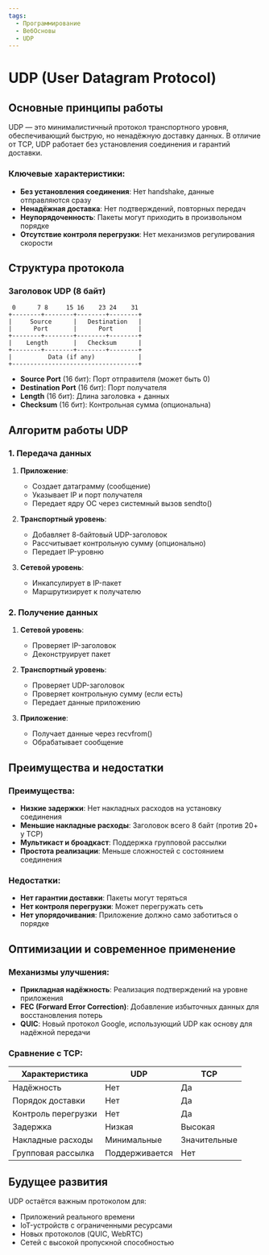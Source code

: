 ```yaml
---
tags:
  - Программирование
  - ВебОсновы
  - UDP
---
```

# UDP (User Datagram Protocol)

## Основные принципы работы

UDP — это минималистичный протокол транспортного уровня, обеспечивающий быструю, но ненадёжную доставку данных. В отличие от TCP, UDP работает без установления соединения и гарантий доставки.

### Ключевые характеристики:
- **Без установления соединения**: Нет handshake, данные отправляются сразу
- **Ненадёжная доставка**: Нет подтверждений, повторных передач
- **Неупорядоченность**: Пакеты могут приходить в произвольном порядке
- **Отсутствие контроля перегрузки**: Нет механизмов регулирования скорости

## Структура протокола

### Заголовок UDP (8 байт)
```
 0      7 8     15 16    23 24    31
+--------+--------+--------+--------+
|     Source      |   Destination   |
|      Port       |      Port       |
+--------+--------+--------+--------+
|    Length       |   Checksum      |
+--------+--------+--------+--------+
|          Data (if any)            |
+-----------------------------------+
```
- **Source Port** (16 бит): Порт отправителя (может быть 0)
- **Destination Port** (16 бит): Порт получателя
- **Length** (16 бит): Длина заголовка + данных
- **Checksum** (16 бит): Контрольная сумма (опциональна)

## Алгоритм работы UDP

### 1. Передача данных

1. **Приложение**:
    - Создает датаграмму (сообщение)
    - Указывает IP и порт получателя
    - Передает ядру ОС через системный вызов sendto()
        
2. **Транспортный уровень**:
    - Добавляет 8-байтовый UDP-заголовок
    - Рассчитывает контрольную сумму (опционально)
    - Передает IP-уровню
        
3. **Сетевой уровень**:
    - Инкапсулирует в IP-пакет
    - Маршрутизирует к получателю

### 2. Получение данных

1. **Сетевой уровень**:
    - Проверяет IP-заголовок
    - Деконструирует пакет
        
2. **Транспортный уровень**:
    - Проверяет UDP-заголовок
    - Проверяет контрольную сумму (если есть)
    - Передает данные приложению
        
3. **Приложение**:
    - Получает данные через recvfrom()
    - Обрабатывает сообщение
        

## Преимущества и недостатки

### Преимущества:
- **Низкие задержки**: Нет накладных расходов на установку соединения
- **Меньшие накладные расходы**: Заголовок всего 8 байт (против 20+ у TCP)
- **Мультикаст и броадкаст**: Поддержка групповой рассылки
- **Простота реализации**: Меньше сложностей с состоянием соединения

### Недостатки:
- **Нет гарантии доставки**: Пакеты могут теряться
- **Нет контроля перегрузки**: Может перегружать сеть
- **Нет упорядочивания**: Приложение должно само заботиться о порядке


## Оптимизации и современное применение

### Механизмы улучшения:
- **Прикладная надёжность**: Реализация подтверждений на уровне приложения
- **FEC (Forward Error Correction)**: Добавление избыточных данных для восстановления потерь
- **QUIC**: Новый протокол Google, использующий UDP как основу для надёжной передачи

### Сравнение с TCP:
| Характеристика | UDP | TCP |
|---------------|-----|-----|
| Надёжность | Нет | Да |
| Порядок доставки | Нет | Да |
| Контроль перегрузки | Нет | Да |
| Задержка | Низкая | Высокая |
| Накладные расходы | Минимальные | Значительные |
| Групповая рассылка | Поддерживается | Нет |

## Будущее развития

UDP остаётся важным протоколом для:
- Приложений реального времени
- IoT-устройств с ограниченными ресурсами
- Новых протоколов (QUIC, WebRTC)
- Сетей с высокой пропускной способностью
